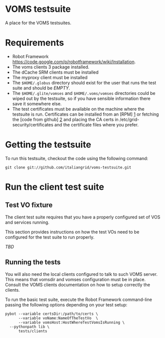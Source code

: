 # VOMS testsuite

A place for the VOMS testsuites.

# Requirements

- Robot Framework https://code.google.com/p/robotframework/wiki/Installation.
- The voms clients 3 package installed.
- The dCache SRM clients must be installed
- The myproxy client must be installed
- The `$HOME/.globus` directory should exist for the user that runs the test suite and should be *EMPTY*.
- The `$HOME/.glite/vomses` and `$HOME/.voms/vomses` directories could be wiped out by the testsuite, so
if you have sensible information there save it somewhere else.
- The test certificates must be available on the machine where the testsuite is run. Certificates
can be installed from an [RPM] [1] or fetching the [code from github] [2] and placing the CA certs
in /etc/grid-security/certificates and the certificate files where you prefer.


# Getting the testsuite 

To run this testsuite, checkout the code using the following command:

    git clone git://github.com/italiangrid/voms-testsuite.git


# Run the client test suite 

## Test VO fixture

The client test suite requires that you have a properly configured set of VOS and
services running. 

This section provides instructions on how the test VOs need to be configured
for the test suite to run properly.

*TBD*

## Running the tests

You will also need the local clients configured to talk to such VOMS server. 
This means that vomsdir and vomses configuration must be in place. Consult the VOMS clients documentation
on how to setup correctly the clients.

To run the basic test suite, execute the Robot Framework command-line passing the following options 
depending on your test setup:
    
    pybot --variable certsDir:/path/to/certs \
          --variable voName:NameOfTheTestVo  \
          --variable vomsHost:HostWhereTestVomsIsRunning \
	  --pythonpath lib \
          tests/clients

[1]: http://radiohead.cnaf.infn.it:9999/job/test-ca/lastSuccessfulBuild/artifact/igi-test-ca/rpmbuild/RPMS/noarch/igi-test-ca-1.0.6-1.noarch.rpm  "The test certificates RPM package"
[2]: https://github.com/andreaceccanti/test-ca/tree/master/igi-test-ca  "The test certificates on Github"
